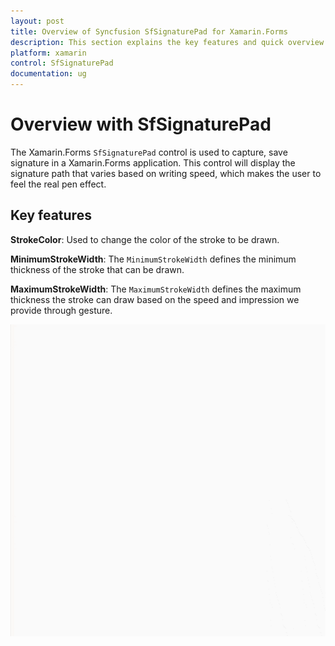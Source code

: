 ```yaml
---
layout: post
title: Overview of Syncfusion SfSignaturePad for Xamarin.Forms
description: This section explains the key features and quick overview about Syncfusion `SfSignaturePad` control for Xamarin.Forms
platform: xamarin
control: SfSignaturePad
documentation: ug
---
```


# Overview with SfSignaturePad

The Xamarin.Forms `SfSignaturePad` control is used to capture, save signature in a Xamarin.Forms application. This control will display the signature path that varies based on writing speed, which makes the user to feel the real pen effect.

## Key features

**StrokeColor**: Used to change the color of the stroke to be drawn.

**MinimumStrokeWidth**: The `MinimumStrokeWidth` defines the minimum thickness of the stroke that can be drawn.

**MaximumStrokeWidth**: The `MaximumStrokeWidth` defines the maximum thickness the stroke can draw based on the speed and impression we provide through gesture.

![Signature Pad Overview](images/overview.gif)
